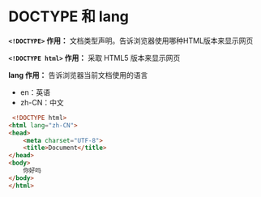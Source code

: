 # DOCTYPE 和 lang

**`<!DOCTYPE>` 作用：** 文档类型声明。告诉浏览器使用哪种HTML版本来显示网页

**`<!DOCTYPE html>` 作用：** 采取 HTML5 版本来显示网页

**lang 作用：** 告诉浏览器当前文档使用的语言
- en：英语
- zh-CN：中文

```html
 <!DOCTYPE html>
<html lang="zh-CN">
<head>
	<meta charset="UTF-8">
	<title>Document</title>
</head>
<body>
	你好吗 
</body>
</html>
```

